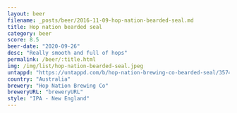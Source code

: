 ```yaml
---
layout: beer
filename: _posts/beer/2016-11-09-hop-nation-bearded-seal.md
title: Hop nation bearded seal
category: beer
score: 8.5
beer-date: "2020-09-26"
desc: "Really smooth and full of hops"
permalink: /beer/:title.html
img: /img/list/hop-nation-bearded-seal.jpeg
untappd: "https://untappd.com/b/hop-nation-brewing-co-bearded-seal/3574867"
country: "Australia"
brewery: "Hop Nation Brewing Co"
breweryURL: "breweryURL"
style: "IPA - New England"
---
```


